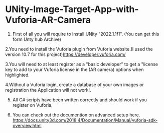 # UNity-Image-Target-App-with-Vuforia-AR-Camera

1. First of all you will require to install UNity "2022.1.1f1". (You can get this form Unty hub Archive)

2.You need to install the Vuforia plugin from Vuforia website.(I used the version 10.7 for this project)https://developer.vuforia.com/

3.You will need to at least register as a "basic developer" to get a "license key to add to your Vuforia license in the (AR camera) options when highlighted.

4.Without a Vuforia login, create a database of your own images or registration the Application will not work!.

5. All C# scripts have been written correctly and should work if you register on Vuforia.

6. You can check out the documention on advanced setup here. https://docs.unity3d.com/2018.4/Documentation/Manual/vuforia-sdk-overview.html
